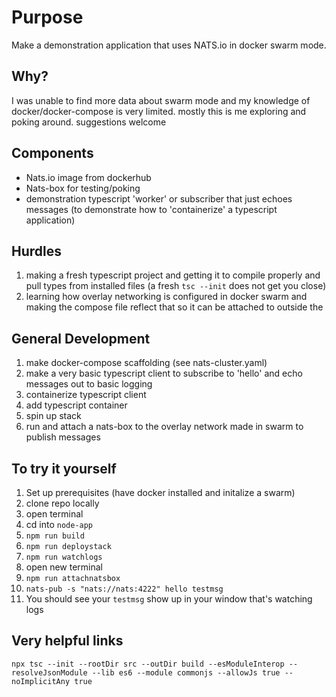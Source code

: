 # Purpose
Make a demonstration application that uses NATS.io in docker swarm mode.
## Why?
I was unable to find more data about swarm mode and my knowledge of docker/docker-compose is very limited. mostly this is me exploring and poking around. suggestions welcome

## Components
* Nats.io image from dockerhub
* Nats-box for testing/poking
* demonstration typescript 'worker' or subscriber that just echoes messages (to demonstrate how to 'containerize' a typescript application)

## Hurdles
1. making a fresh typescript project and getting it to compile properly and pull types from installed files (a fresh `tsc --init` does not get you close)
1. learning how overlay networking is configured in docker swarm and making the compose file reflect that so it can be attached to outside the 


## General Development
1. make docker-compose scaffolding (see nats-cluster.yaml)
1. make a very basic typescript client to subscribe to 'hello' and echo messages out to basic logging
1. containerize typescript client
1. add typescript container
1. spin up stack
1. run and attach a nats-box to the overlay network made in swarm to publish messages

## To try it yourself
1. Set up prerequisites (have docker installed and initalize a swarm)
1. clone repo locally
1. open terminal
1. cd into `node-app`
1. `npm run build`
1. `npm run deploystack`
1. `npm run watchlogs`
1. open new terminal
1. `npm run attachnatsbox`
1. `nats-pub -s "nats://nats:4222" hello testmsg`
1. You should see your `testmsg` show up in your window that's watching logs

## Very helpful links

`npx tsc --init --rootDir src --outDir build --esModuleInterop --resolveJsonModule --lib es6 --module commonjs --allowJs true --noImplicitAny true`